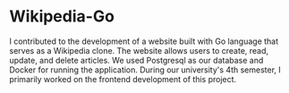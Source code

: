 # Wikipedia-Go

I contributed to the development of a website built with Go language that serves as a Wikipedia clone. 
The website allows users to create, read, update, and delete articles. 
We used Postgresql as our database and Docker for running the application. 
During our university's 4th semester, I primarily worked on the frontend development of this project.
